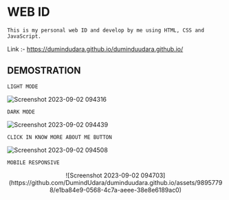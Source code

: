 # WEB ID 

    This is my personal web ID and develop by me using HTML, CSS and JavaScript.
Link :- https://dumindudara.github.io/duminduudara.github.io/ 

## DEMOSTRATION 
    LIGHT MODE
![Screenshot 2023-09-02 094316](https://github.com/DumindUdara/duminduudara.github.io/assets/98957798/0a00ef59-8967-4cd3-b133-a2b3f4f5ea9f)

    DARK MODE
![Screenshot 2023-09-02 094439](https://github.com/DumindUdara/duminduudara.github.io/assets/98957798/de69bfcc-6ac2-4dc7-9f4f-d2d3acb875a7)

    CLICK IN KNOW MORE ABOUT ME BUTTON
![Screenshot 2023-09-02 094508](https://github.com/DumindUdara/duminduudara.github.io/assets/98957798/cf4a8aa7-28f5-4ade-baac-ba3328aaf9a7)

    MOBILE RESPONSIVE 
 <center>![Screenshot 2023-09-02 094703](https://github.com/DumindUdara/duminduudara.github.io/assets/98957798/e1ba84e9-0568-4c7a-aeee-38e8e6189ac0)</center>

  
